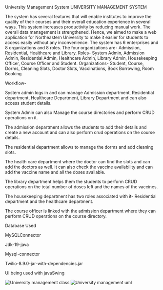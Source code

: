 University Management System
UNIVERSITY MANAGEMENT SYSTEM 

 

The system has several features that will enable institutes to improve the quality of their courses and their overall education experience in several ways. This system increases productivity by reducing manual work. The overall data management is strengthened. Hence, we aimed to make a web application for Northeastern University to make it easier for students to access easily without any inconvenience. The system has 6 enterprises and 8 organizations and 8 roles. The four organizations are- Admission, Residential, Healthcare and Library. Roles- System Admin, Admission Admin, Residential Admin, Healthcare Admin, Library Admin, Housekeeping Officer, Course Officer and Student. Organizations- Student, Course, Dorms, Cleaning Slots, Doctor Slots, Vaccinations, Book Borrowing, Room Booking 

 

 

Workflow- 

System admin logs in and can manage Admission department, Residential department, Healthcare Department, Library Department and can also access student details. 

System Admin can also Manage the course directories and perform CRUD operations on it. 

The admission department allows the students to add their details and create a new account and can also perform crud operations on the course details. 

The residential department allows to manage the dorms and add cleaning slots. 

The health care department where the doctor can find the slots and can add the doctors as well.  It can also check the vaccine availability and can add the vaccine name and all the doses available. 

The library department helps them the students to perform CRUD operations on the total number of doses left and the names of the vaccines. 

The housekeeping department has two roles associated with it- Residential department and the healthcare department.  

The course officer is linked with the admission department where they can perform CRUD operations on the course directory. 

 

Database Used 

MySQLConnector 

Jdk-19-java 

Mysql-connector 

Twilio-8.9.0-jar-with-dependencies.jar 

UI being used with javaSwing 

 

 ![University management class](https://user-images.githubusercontent.com/67430896/208199437-5e4268d8-a62e-4bf8-8a87-5762cebc0caf.jpg)
![University management uml](https://user-images.githubusercontent.com/67430896/208199481-9359ed56-5208-4341-ae2f-61e032e4c458.jpg)


 

 

